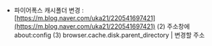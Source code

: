 - 파이어폭스 캐시폴더 변경 : [https://m.blog.naver.com/uka21/220541697421](https://m.blog.naver.com/uka21/220541697421)
(2) 주소창에 about:config
(3) browser.cache.disk.parent_directory | 변경할 주소
